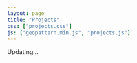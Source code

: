 ```yaml
---
layout: page
title: "Projects"
css: ["projects.css"]
js: ["geopattern.min.js", "projects.js"]
---
```

<!-- {% include projects.html %}{{site.baseurl}} -->
Updating...
